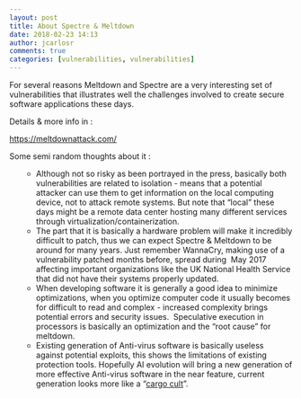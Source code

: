```yaml
---
layout: post
title: About Spectre & Meltdown
date: 2018-02-23 14:13
author: jcarlosr
comments: true
categories: [vulnerabilities, vulnerabilities]
---
```

<span style="font-weight: 400;">For several reasons Meltdown and Spectre are a very interesting set of vulnerabilities that illustrates well the challenges involved to create secure software applications these days.</span>

<span style="font-weight: 400;">Details &amp; more info in :</span>

<a href="https://meltdownattack.com/"><span style="font-weight: 400;">https://meltdownattack.com/</span></a>

<span style="font-weight: 400;">Some semi random thoughts about it : </span>
<ul>
 	<li style="list-style-type: none;">
<ul>
 	<li style="font-weight: 400;"><span style="font-weight: 400;">Although not so risky as been portrayed in the press, basically both vulnerabilities are related to isolation - means that a potential attacker can use them to get information on the local computing device, not to attack remote systems. But note that “local” these days might be a remote data center hosting many different services through virtualization/containerization.  </span></li>
 	<li style="font-weight: 400;"><span style="font-weight: 400;">The part that it is basically a hardware problem will make it incredibly difficult to patch, thus we can expect Spectre &amp; Meltdown to be around for many years. Just remember WannaCry, making use of a vulnerability patched months before, spread during  May 2017 affecting important organizations like the UK National Health Service that did not have their systems properly updated.</span></li>
 	<li style="font-weight: 400;"><span style="font-weight: 400;">When developing software it is generally a good idea to minimize optimizations, when you optimize computer code it usually becomes for difficult to read and complex - increased complexity brings potential errors and security issues.  Speculative execution in processors is basically an optimization and the “root cause” for meltdown.</span></li>
 	<li style="font-weight: 400;"><b><span style="font-weight: 400;">Existing generation of Anti-virus software is basically useless against potential exploits, this shows the limitations of existing protection tools. Hopefully AI evolution will bring a new generation of more effective Anti-virus software in the near feature, current generation looks more like a “<a href="https://en.wikipedia.org/wiki/Cargo_cult">cargo cult</a>”.</span></b></li>
</ul>
</li>
</ul>
&nbsp;

&nbsp;
